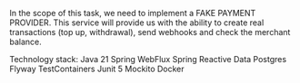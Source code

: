 In the scope of this task, we need to implement a FAKE PAYMENT PROVIDER.
This service will provide us with the ability to create real transactions (top up, withdrawal), send webhooks and check the merchant balance.

Technology stack:
Java 21
Spring WebFlux
Spring Reactive Data
Postgres
Flyway
TestContainers
Junit 5
Mockito
Docker
